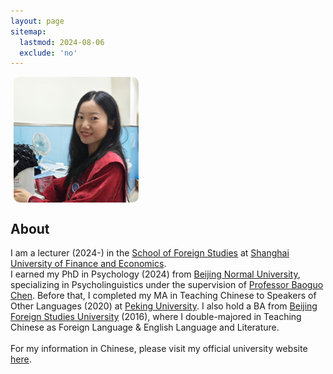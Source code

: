 ```yaml
---
layout: page
sitemap:
  lastmod: 2024-08-06
  exclude: 'no'
---
```

<div style="display: flex; align-items: baseline;">
  <img class="ProfilePic" 
       width="200" 
       alt="Siyi Jiang" 
       style="margin-left: 5px; margin-right: 20px; border-radius: 10px; background-color: rgba(255, 255, 255, 0.5);"
    src="IMG_4681.jpg">
</div>

## About
I am a lecturer (2024-) in the [School of Foreign Studies](https://sfs.sufe.edu.cn) at [Shanghai University of Finance and Economics](https://www.sufe.edu.cn).<br />
I earned my PhD in Psychology (2024) from [Beijing Normal University](https://www.bnu.edu.cn), specializing in Psycholinguistics under the supervision of [Professor Baoguo Chen](https://psych.bnu.edu.cn/szdw/zrjs/js/cbg/index.htm). Before that, I completed my MA in Teaching Chinese to Speakers of Other Languages (2020) at [Peking University](https://www.pku.edu.cn). I also hold a BA from [Beijing Foreign Studies University](http://www.bfsu.edu.cn) (2016), where I double-majored in Teaching Chinese as Foreign Language & English Language and Literature.
<br /><br />
For my information in Chinese, please visit my official university website [here](https://sfs.sufe.edu.cn/94/66/c4221a234598/page.htm).
